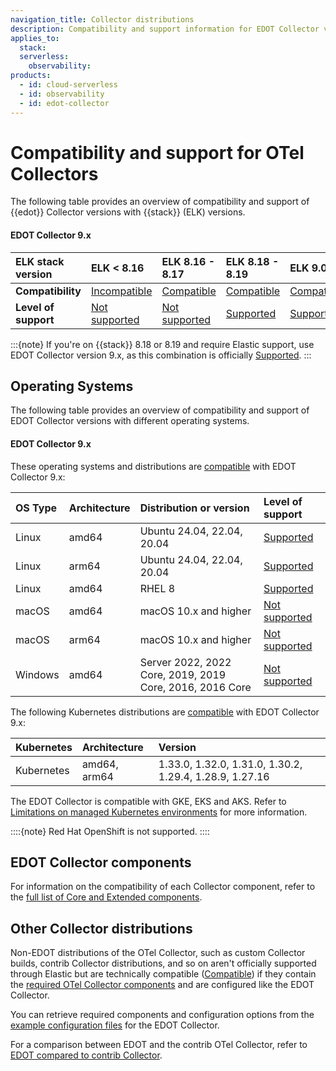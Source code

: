 ```yaml
---
navigation_title: Collector distributions
description: Compatibility and support information for EDOT Collector versions with Elastic Stack versions and operating systems.
applies_to:
  stack:
  serverless:
    observability:
products:
  - id: cloud-serverless
  - id: observability
  - id: edot-collector
---
```


# Compatibility and support for OTel Collectors

The following table provides an overview of compatibility and support of {{edot}} Collector versions with {{stack}} (ELK) versions.

#### EDOT Collector 9.x

| ELK stack version           | **ELK < 8.16** | **ELK 8.16 - 8.17** | **ELK 8.18 - 8.19** | **ELK 9.0** |
| :-------------------------- | :------------- | :------------------ | :------------------ | :---------- |
| **Compatibility**           | [Incompatible] | [Compatible]        | [Compatible]        | [Compatible]|
| **Level of support**        | [Not supported] | [Not supported]    | [Supported]         | [Supported] |

:::{note}
If you're on {{stack}} 8.18 or 8.19 and require Elastic support, use EDOT Collector version 9.x, as this combination is officially [Supported].
:::

## Operating Systems

The following table provides an overview of compatibility and support of EDOT Collector versions with different operating systems.

#### EDOT Collector 9.x

These operating systems and distributions are [compatible] with EDOT Collector 9.x:

| OS Type | Architecture | Distribution or version                                  | Level of support     |
| :------ | :----------- | :------------------------------------------------------- | :------------------- |
| Linux   | amd64        | Ubuntu 24.04, 22.04, 20.04                               | [Supported]          |
| Linux   | arm64        | Ubuntu 24.04, 22.04, 20.04                               | [Supported]          |
| Linux   | amd64        | RHEL 8                                                   | [Supported]          |
| macOS   | amd64        | macOS 10.x and higher                                    | [Not supported]      |
| macOS   | arm64        | macOS 10.x and higher                                    | [Not supported]      |
| Windows | amd64        | Server 2022, 2022 Core, 2019, 2019 Core, 2016, 2016 Core | [Not supported]      |

The following Kubernetes distributions are [compatible] with EDOT Collector 9.x:

| Kubernetes  | Architecture     | Version                                                  |
| :---------- | :--------------- | :------------------------------------------------------- |
| Kubernetes  | amd64, arm64     | 1.33.0, 1.32.0, 1.31.0, 1.30.2, 1.29.4, 1.28.9, 1.27.16  |

The EDOT Collector is compatible with GKE, EKS and AKS. Refer to [Limitations on managed Kubernetes environments](/reference/compatibility/limitations.md#limitations-on-managed-kubernetes-environments) for more information.

::::{note}
Red Hat OpenShift is not supported.
::::

## EDOT Collector components

For information on the compatibility of each Collector component, refer to the [full list of Core and Extended components](elastic-agent://reference/edot-collector/components.md).

## Other Collector distributions

Non-EDOT distributions of the OTel Collector, such as custom Collector builds, contrib Collector distributions, and so on aren't officially supported through Elastic but are technically compatible ([Compatible]) if they contain the [required OTel Collector components](elastic-agent://reference/edot-collector/custom-collector.md) and are configured like the EDOT Collector.

You can retrieve required components and configuration options from the [example configuration files](https://github.com/elastic/elastic-agent/tree/v<COLLECTOR_VERSION>/internal/pkg/otel/samples/linux) for the EDOT Collector.

For a comparison between EDOT and the contrib OTel Collector, refer to [EDOT compared to contrib Collector](edot-vs-upstream.md).

[Incompatible]: nomenclature.md
[Compatible]: nomenclature.md
[Not supported]: nomenclature.md
[Supported]: nomenclature.md
[Extended]: nomenclature.md#extended-components
[Core]: nomenclature.md#core-components
